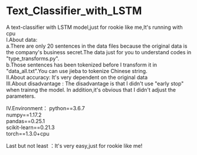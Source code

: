 # Text_Classifier_with_LSTM  

A text-classifier with LSTM model,just for rookie like me,It's running with cpu  
I.About data:  
    a.There are only 20 sentences in the data files because the original data is the company's business secret.The data just for you to         understand codes in "type_transforms.py".  
    b.Those sentences has been tokenized before I transform it in "data_all.txt".You can use jieba to tokenize Chinese string.  
II.About accuracy: It's very dependent on the original data  
III.About disadvantage : The disadvantage is that I didn't use "early stop" when trainng the model. In addition,it's obvious that I didn't      adjust the parameters. 

IV.Environment：
    python==3.6.7  
    numpy==1.17.2  
    pandas==0.25.1  
    scikit-learn==0.21.3  
    torch==1.3.0+cpu  
    
Last but not least ：It's very easy,just for rookie like me!
